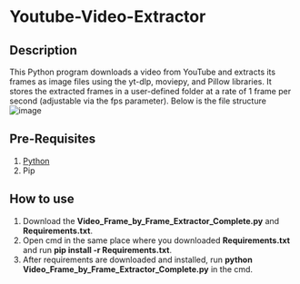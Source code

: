 # Youtube-Video-Extractor

## Description
This Python program downloads a video from YouTube and extracts its frames as image files using the yt-dlp, moviepy, and Pillow libraries. It stores the extracted frames in a user-defined folder at a rate of 1 frame per second (adjustable via the fps parameter). Below is the file structure
![image](https://github.com/user-attachments/assets/bff2ee11-46ad-426f-a75e-1b8326071991)



## Pre-Requisites
1. [Python](https://www.python.org/)
2. Pip

## How to use
1. Download the **Video_Frame_by_Frame_Extractor_Complete.py** and **Requirements.txt**.
2. Open cmd in the same place where you downloaded **Requirements.txt** and run **pip install -r Requirements.txt**.
3. After requirements are downloaded and installed, run **python Video_Frame_by_Frame_Extractor_Complete.py** in the cmd.

